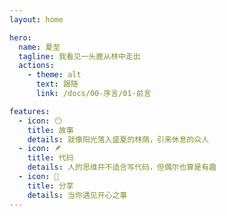 ```yaml
---
layout: home

hero:
  name: 夏至
  tagline: 我看见一头鹿从林中走出
  actions:
    - theme: alt
      text: 跟随
      link: /docs/00-序言/01-前言

features:
  - icon: 😶
    title: 故事
    details: 就像阳光落入盛夏的林荫，引来休息的众人
  - icon: 🪶
    title: 代码
    details: 人的思维并不适合写代码，但偶尔也算是有趣
  - icon: 🐝
    title: 分享
    details: 当你遇见开心之事
---
```

